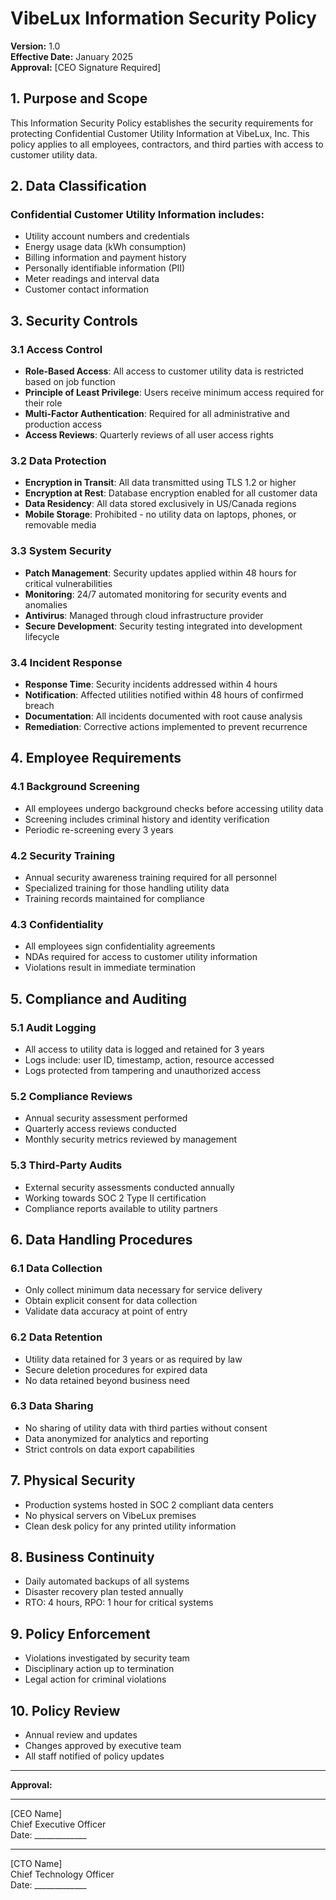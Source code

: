 # VibeLux Information Security Policy

**Version:** 1.0  
**Effective Date:** January 2025  
**Approval:** [CEO Signature Required]  

## 1. Purpose and Scope

This Information Security Policy establishes the security requirements for protecting Confidential Customer Utility Information at VibeLux, Inc. This policy applies to all employees, contractors, and third parties with access to customer utility data.

## 2. Data Classification

### Confidential Customer Utility Information includes:
- Utility account numbers and credentials
- Energy usage data (kWh consumption)
- Billing information and payment history
- Personally identifiable information (PII)
- Meter readings and interval data
- Customer contact information

## 3. Security Controls

### 3.1 Access Control
- **Role-Based Access**: All access to customer utility data is restricted based on job function
- **Principle of Least Privilege**: Users receive minimum access required for their role
- **Multi-Factor Authentication**: Required for all administrative and production access
- **Access Reviews**: Quarterly reviews of all user access rights

### 3.2 Data Protection
- **Encryption in Transit**: All data transmitted using TLS 1.2 or higher
- **Encryption at Rest**: Database encryption enabled for all customer data
- **Data Residency**: All data stored exclusively in US/Canada regions
- **Mobile Storage**: Prohibited - no utility data on laptops, phones, or removable media

### 3.3 System Security
- **Patch Management**: Security updates applied within 48 hours for critical vulnerabilities
- **Monitoring**: 24/7 automated monitoring for security events and anomalies
- **Antivirus**: Managed through cloud infrastructure provider
- **Secure Development**: Security testing integrated into development lifecycle

### 3.4 Incident Response
- **Response Time**: Security incidents addressed within 4 hours
- **Notification**: Affected utilities notified within 48 hours of confirmed breach
- **Documentation**: All incidents documented with root cause analysis
- **Remediation**: Corrective actions implemented to prevent recurrence

## 4. Employee Requirements

### 4.1 Background Screening
- All employees undergo background checks before accessing utility data
- Screening includes criminal history and identity verification
- Periodic re-screening every 3 years

### 4.2 Security Training
- Annual security awareness training required for all personnel
- Specialized training for those handling utility data
- Training records maintained for compliance

### 4.3 Confidentiality
- All employees sign confidentiality agreements
- NDAs required for access to customer utility information
- Violations result in immediate termination

## 5. Compliance and Auditing

### 5.1 Audit Logging
- All access to utility data is logged and retained for 3 years
- Logs include: user ID, timestamp, action, resource accessed
- Logs protected from tampering and unauthorized access

### 5.2 Compliance Reviews
- Annual security assessment performed
- Quarterly access reviews conducted
- Monthly security metrics reviewed by management

### 5.3 Third-Party Audits
- External security assessments conducted annually
- Working towards SOC 2 Type II certification
- Compliance reports available to utility partners

## 6. Data Handling Procedures

### 6.1 Data Collection
- Only collect minimum data necessary for service delivery
- Obtain explicit consent for data collection
- Validate data accuracy at point of entry

### 6.2 Data Retention
- Utility data retained for 3 years or as required by law
- Secure deletion procedures for expired data
- No data retained beyond business need

### 6.3 Data Sharing
- No sharing of utility data with third parties without consent
- Data anonymized for analytics and reporting
- Strict controls on data export capabilities

## 7. Physical Security
- Production systems hosted in SOC 2 compliant data centers
- No physical servers on VibeLux premises
- Clean desk policy for any printed utility information

## 8. Business Continuity
- Daily automated backups of all systems
- Disaster recovery plan tested annually
- RTO: 4 hours, RPO: 1 hour for critical systems

## 9. Policy Enforcement
- Violations investigated by security team
- Disciplinary action up to termination
- Legal action for criminal violations

## 10. Policy Review
- Annual review and updates
- Changes approved by executive team
- All staff notified of policy updates

---

**Approval:**

_______________________________  
[CEO Name]  
Chief Executive Officer  
Date: _____________

_______________________________  
[CTO Name]  
Chief Technology Officer  
Date: _____________